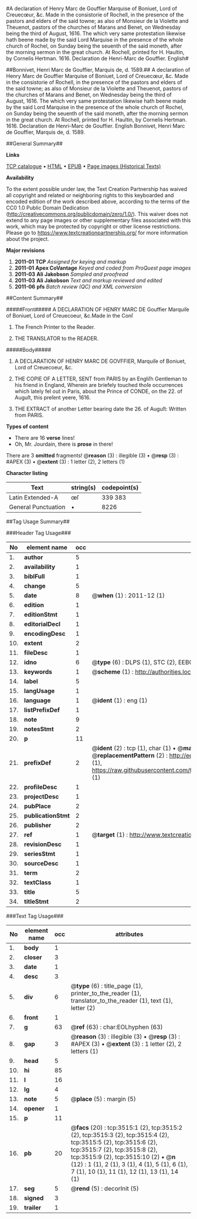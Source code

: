 #A declaration of Henry Marc de Gouffier Marquise of Boniuet, Lord of Creuecœur, &c. Made in the consistorie of Rochell, in the presence of the pastors and elders of the said towne; as also of Monsieur de la Violette and Theuenot, pastors of the churches of Marans and Benet, on Wednesday being the third of August, 1616. The which very same protestation likewise hath beene made by the said Lord Marquise in the presence of the whole church of Rochel, on Sunday being the seuenth of the said moneth, after the morning sermon in the great church. At Rochell, printed for H. Haultin, by Cornelis Hertman. 1616. Declaration de Henri-Marc de Gouffier. English#

##Bonnivet, Henri Marc de Gouffier, Marquis de, d. 1589.##
A declaration of Henry Marc de Gouffier Marquise of Boniuet, Lord of Creuecœur, &c. Made in the consistorie of Rochell, in the presence of the pastors and elders of the said towne; as also of Monsieur de la Violette and Theuenot, pastors of the churches of Marans and Benet, on Wednesday being the third of August, 1616. The which very same protestation likewise hath beene made by the said Lord Marquise in the presence of the whole church of Rochel, on Sunday being the seuenth of the said moneth, after the morning sermon in the great church. At Rochell, printed for H. Haultin, by Cornelis Hertman. 1616.
Declaration de Henri-Marc de Gouffier. English
Bonnivet, Henri Marc de Gouffier, Marquis de, d. 1589.

##General Summary##

**Links**

[TCP catalogue](http://www.ota.ox.ac.uk/tcp/)  • 
[HTML](http://tei.it.ox.ac.uk/tcp/Texts-HTML/free/A68/A68106.html)  • 
[EPUB](http://tei.it.ox.ac.uk/tcp/Texts-EPUB/free/A68/A68106.epub) • 
[Page images (Historical Texts)](https://historicaltexts.jisc.ac.uk/eebo-99839116e)

**Availability**

To the extent possible under law, the Text Creation Partnership has waived all copyright and related or neighboring rights to this keyboarded and encoded edition of the work described above, according to the terms of the CC0 1.0 Public Domain Dedication (http://creativecommons.org/publicdomain/zero/1.0/). This waiver does not extend to any page images or other supplementary files associated with this work, which may be protected by copyright or other license restrictions. Please go to https://www.textcreationpartnership.org/ for more information about the project.

**Major revisions**

1. __2011-01__ __TCP__ *Assigned for keying and markup*
1. __2011-01__ __Apex CoVantage__ *Keyed and coded from ProQuest page images*
1. __2011-03__ __Ali Jakobson__ *Sampled and proofread*
1. __2011-03__ __Ali Jakobson__ *Text and markup reviewed and edited*
1. __2011-06__ __pfs__ *Batch review (QC) and XML conversion*

##Content Summary##

#####Front#####
A DECLARATION OF HENRY MARC DE Gouffier Marquiſe of Boniuet, Lord of Creuecoeur, &c.Made in the Conſ
1. The French Printer to the Reader.

1. THE TRANSLATOR to the READER.

#####Body#####

1. A DECLARATION OF HENRY MARC DE GOVFFIER, Marquiſe of Boniuet, Lord of Creuecoeur, &c.

1. THE COPIE OF A LETTER, SENT from PARIS by an Engliſh Gentleman to his friend in England, Wherein are briefely touched thoſe occurrences which lately fel out in Paris, about the Prince of CONDE, on the 22. of Auguſt, this preſent yeere, 1616.

1. THE EXTRACT of another Letter bearing date the 26. of Auguſt: Written from PARIS.

**Types of content**

  * There are 16 **verse** lines!
  * Oh, Mr. Jourdain, there is **prose** in there!

There are 3 **omitted** fragments! 
 @__reason__ (3) : illegible (3)  •  @__resp__ (3) : #APEX (3)  •  @__extent__ (3) : 1 letter (2), 2 letters (1)

**Character listing**


|Text|string(s)|codepoint(s)|
|---|---|---|
|Latin Extended-A|œſ|339 383|
|General Punctuation|•|8226|

##Tag Usage Summary##

###Header Tag Usage###

|No|element name|occ|attributes|
|---|---|---|---|
|1.|__author__|5||
|2.|__availability__|1||
|3.|__biblFull__|1||
|4.|__change__|5||
|5.|__date__|8| @__when__ (1) : 2011-12 (1)|
|6.|__edition__|1||
|7.|__editionStmt__|1||
|8.|__editorialDecl__|1||
|9.|__encodingDesc__|1||
|10.|__extent__|2||
|11.|__fileDesc__|1||
|12.|__idno__|6| @__type__ (6) : DLPS (1), STC (2), EEBO-CITATION (1), PROQUEST (1), VID (1)|
|13.|__keywords__|1| @__scheme__ (1) : http://authorities.loc.gov/ (1)|
|14.|__label__|5||
|15.|__langUsage__|1||
|16.|__language__|1| @__ident__ (1) : eng (1)|
|17.|__listPrefixDef__|1||
|18.|__note__|9||
|19.|__notesStmt__|2||
|20.|__p__|11||
|21.|__prefixDef__|2| @__ident__ (2) : tcp (1), char (1)  •  @__matchPattern__ (2) : ([0-9\-]+):([0-9IVX]+) (1), (.+) (1)  •  @__replacementPattern__ (2) : http://eebo.chadwyck.com/downloadtiff?vid=$1&page=$2 (1), https://raw.githubusercontent.com/textcreationpartnership/Texts/master/tcpchars.xml#$1 (1)|
|22.|__profileDesc__|1||
|23.|__projectDesc__|1||
|24.|__pubPlace__|2||
|25.|__publicationStmt__|2||
|26.|__publisher__|2||
|27.|__ref__|1| @__target__ (1) : http://www.textcreationpartnership.org/docs/. (1)|
|28.|__revisionDesc__|1||
|29.|__seriesStmt__|1||
|30.|__sourceDesc__|1||
|31.|__term__|2||
|32.|__textClass__|1||
|33.|__title__|5||
|34.|__titleStmt__|2||


###Text Tag Usage###

|No|element name|occ|attributes|
|---|---|---|---|
|1.|__body__|1||
|2.|__closer__|3||
|3.|__date__|1||
|4.|__desc__|3||
|5.|__div__|6| @__type__ (6) : title_page (1), printer_to_the_reader (1), translator_to_the_reader (1), text (1), letter (2)|
|6.|__front__|1||
|7.|__g__|63| @__ref__ (63) : char:EOLhyphen (63)|
|8.|__gap__|3| @__reason__ (3) : illegible (3)  •  @__resp__ (3) : #APEX (3)  •  @__extent__ (3) : 1 letter (2), 2 letters (1)|
|9.|__head__|5||
|10.|__hi__|85||
|11.|__l__|16||
|12.|__lg__|4||
|13.|__note__|5| @__place__ (5) : margin (5)|
|14.|__opener__|1||
|15.|__p__|11||
|16.|__pb__|20| @__facs__ (20) : tcp:3515:1 (2), tcp:3515:2 (2), tcp:3515:3 (2), tcp:3515:4 (2), tcp:3515:5 (2), tcp:3515:6 (2), tcp:3515:7 (2), tcp:3515:8 (2), tcp:3515:9 (2), tcp:3515:10 (2)  •  @__n__ (12) : 1 (1), 2 (1), 3 (1), 4 (1), 5 (1), 6 (1), 7 (1), 10 (1), 11 (1), 12 (1), 13 (1), 14 (1)|
|17.|__seg__|5| @__rend__ (5) : decorInit (5)|
|18.|__signed__|3||
|19.|__trailer__|1||
